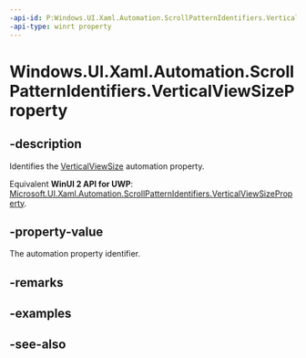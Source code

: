 ```yaml
---
-api-id: P:Windows.UI.Xaml.Automation.ScrollPatternIdentifiers.VerticalViewSizeProperty
-api-type: winrt property
---
```


<!-- Property syntax
public Windows.UI.Xaml.Automation.AutomationProperty VerticalViewSizeProperty { get; }
-->

# Windows.UI.Xaml.Automation.ScrollPatternIdentifiers.VerticalViewSizeProperty

## -description
Identifies the [VerticalViewSize](../windows.ui.xaml.automation.provider/iscrollprovider_verticalviewsize.md) automation property.

Equivalent **WinUI 2 API for UWP**: [Microsoft.UI.Xaml.Automation.ScrollPatternIdentifiers.VerticalViewSizeProperty](/windows/winui/api/microsoft.ui.xaml.automation.scrollpatternidentifiers.verticalviewsizeproperty).

## -property-value
The automation property identifier.

## -remarks

## -examples

## -see-also
